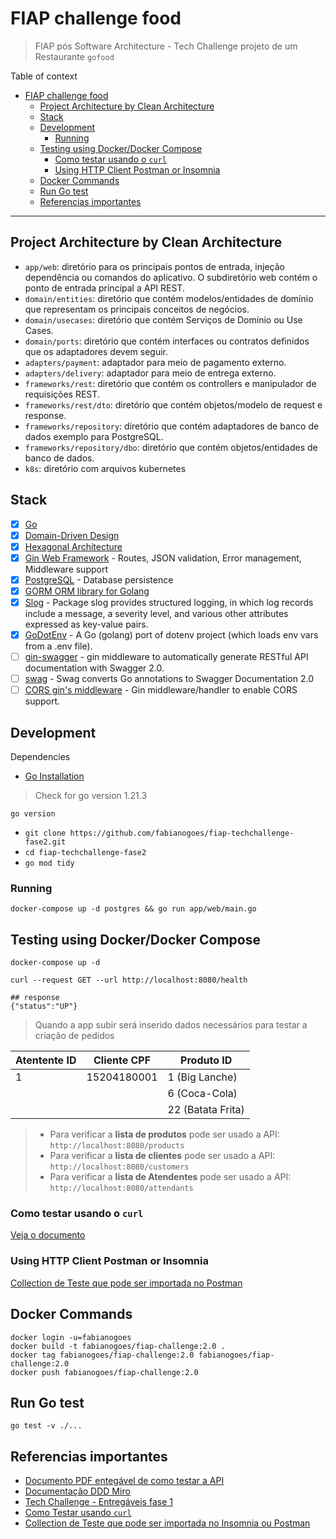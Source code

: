 # FIAP challenge food

> FIAP pós Software Architecture - Tech Challenge projeto de um Restaurante `gofood`

Table of context
- [FIAP challenge food](#fiap-challenge-food)
  - [Project Architecture by Clean Architecture](#project-architecture-by-clean-architecture)
  - [Stack](#stack)
  - [Development](#development)
    - [Running](#running)
  - [Testing using Docker/Docker Compose](#testing-using-dockerdocker-compose)
    - [Como testar usando o `curl`](#como-testar-usando-o-curl)
    - [Using HTTP Client Postman or Insomnia](#using-http-client-postman-or-insomnia)
  - [Docker Commands](#docker-commands)
  - [Run Go test](#run-go-test)
  - [Referencias importantes](#referencias-importantes)

---

## Project Architecture by Clean Architecture

- `app/web`: diretório para os principais pontos de entrada, injeção dependência ou comandos do aplicativo. O subdiretório web contém o ponto de entrada principal a API REST.
- `domain/entities`: diretório que contém modelos/entidades de domínio que representam os principais conceitos de negócios.
- `domain/usecases`: diretório que contém Serviços de Domínio ou Use Cases.
- `domain/ports`: diretório que contém interfaces ou contratos definidos que os adaptadores devem seguir.
- `adapters/payment`: adaptador para meio de pagamento externo.
- `adapters/delivery`: adaptador para meio de entrega externo.
- `frameworks/rest`: diretório que contém os controllers e manipulador de requisições REST.
- `frameworks/rest/dto`: diretório que contém objetos/modelo de request e response.
- `frameworks/repository`: diretório que contém adaptadores de banco de dados exemplo para PostgreSQL.
- `frameworks/repository/dbo`: diretório que contém objetos/entidades de banco de dados.
- `k8s`: diretório com arquivos kubernetes

## Stack

- [x] [Go][0]
- [x] [Domain-Driven Design][6]
- [x] [Hexagonal Architecture][5]
- [x] [Gin Web Framework][1] - Routes, JSON validation, Error management, Middleware support
- [x] [PostgreSQL][3] - Database persistence
- [x] [GORM ORM library for Golang][2]
- [x] [Slog](https://pkg.go.dev/log/slog) - Package slog provides structured logging, in which log records include a message, a severity level, and various other attributes expressed as key-value pairs. 
- [x] [GoDotEnv](https://github.com/joho/godotenv) - A Go (golang) port of dotenv project (which loads env vars from a .env file).
- [ ] [gin-swagger](https://github.com/swaggo/gin-swagger) - gin middleware to automatically generate RESTful API documentation with Swagger 2.0.
- [ ] [swag](https://github.com/swaggo/swag) - Swag converts Go annotations to Swagger Documentation 2.0
- [ ] [CORS gin's middleware](https://github.com/gin-contrib/cors) - Gin middleware/handler to enable CORS support.

## Development

Dependencies

- [Go Installation](https://go.dev/doc/install)

> Check for go version 1.21.3

```shell
go version
```

- `git clone https://github.com/fabianogoes/fiap-techchallenge-fase2.git`
- `cd fiap-techchallenge-fase2`
- `go mod tidy`

### Running

```shell
docker-compose up -d postgres && go run app/web/main.go
```

## Testing using Docker/Docker Compose

```shell
docker-compose up -d

curl --request GET --url http://localhost:8080/health

## response 
{"status":"UP"}
```

> Quando a app subir será inserido dados necessários para testar a criação de pedidos 

| Atentente ID  | Cliente CPF | Produto ID        |
|---------------|-------------|-------------------|
| 1             | 15204180001 | 1 (Big Lanche)    |
|               |             | 6 (Coca-Cola)     |
|               |             | 22 (Batata Frita) |

> - Para verificar a **lista de produtos** pode ser usado a API: `http://localhost:8080/products`
> - Para verificar a **lista de clientes** pode ser usado a API: `http://localhost:8080/customers`
> - Para verificar a **lista de Atendentes** pode ser usado a API: `http://localhost:8080/attendants`

### Como testar usando o `curl`

[Veja o documento](./__utils__/doc/entregavel-how-to-test-challenge.md)

### Using HTTP Client Postman or Insomnia

[Collection de Teste que pode ser importada no Postman](./__utils__/FIAP-GoFood.postman_collection.json)

## Docker Commands

```shell
docker login -u=fabianogoes
docker build -t fabianogoes/fiap-challenge:2.0 .
docker tag fabianogoes/fiap-challenge:2.0 fabianogoes/fiap-challenge:2.0
docker push fabianogoes/fiap-challenge:2.0
```

## Run Go test

```shell
go test -v ./...
```

## Referencias importantes

- [Documento PDF entegável de como testar a API](./__utils__/doc/entregavel-how-to-test-challenge.pdf)
- [Documentação DDD Miro](https://miro.com/app/board/uXjVNpDpixg=/?share_link_id=459651604667)
- [Tech Challenge - Entregáveis fase 1](./__utils__/doc/EntragaFase1.md)
- [Como Testar usando `curl`](./__utils__/doc/ComoTestar.md)
- [Collection de Teste que pode ser importada no Insomnia ou Postman](./__utils__/Insomnia_collection_test.json)

[0]: https://go.dev/
[1]: https://gin-gonic.com/
[2]: https://gorm.io/index.html
[3]: https://www.postgresql.org/
[5]: https://alistair.cockburn.us/hexagonal-architecture/
[6]: https://www.amazon.com/dp/0321125215?ref_=cm_sw_r_cp_ud_dp_0M66DHP14SJ5GBBJCRNP
